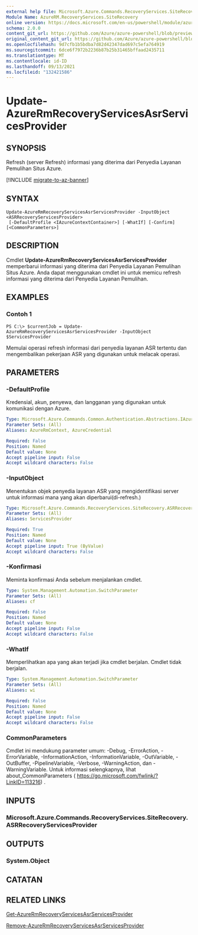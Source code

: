 ```yaml
---
external help file: Microsoft.Azure.Commands.RecoveryServices.SiteRecovery.dll-Help.xml
Module Name: AzureRM.RecoveryServices.SiteRecovery
online version: https://docs.microsoft.com/en-us/powershell/module/azurerm.recoveryservices.siterecovery/update-azurermrecoveryservicesasrservicesprovider
schema: 2.0.0
content_git_url: https://github.com/Azure/azure-powershell/blob/preview/src/ResourceManager/RecoveryServices/Commands.RecoveryServices.SiteRecovery/help/Update-AzureRmRecoveryServicesAsrServicesProvider.md
original_content_git_url: https://github.com/Azure/azure-powershell/blob/preview/src/ResourceManager/RecoveryServices/Commands.RecoveryServices.SiteRecovery/help/Update-AzureRmRecoveryServicesAsrServicesProvider.md
ms.openlocfilehash: 9d7cfb1b5bdba7d82d42347dad697c5efa764919
ms.sourcegitcommit: 6dce6f7972b2236b87b25b31465bffaad2435711
ms.translationtype: MT
ms.contentlocale: id-ID
ms.lasthandoff: 09/13/2021
ms.locfileid: "132421586"
---
```

# Update-AzureRmRecoveryServicesAsrServicesProvider

## SYNOPSIS
Refresh (server Refresh) informasi yang diterima dari Penyedia Layanan Pemulihan Situs Azure.

[!INCLUDE [migrate-to-az-banner](../../includes/migrate-to-az-banner.md)]

## SYNTAX

```
Update-AzureRmRecoveryServicesAsrServicesProvider -InputObject <ASRRecoveryServicesProvider>
 [-DefaultProfile <IAzureContextContainer>] [-WhatIf] [-Confirm] [<CommonParameters>]
```

## DESCRIPTION
Cmdlet **Update-AzureRmRecoveryServicesAsrServicesProvider** memperbarui informasi yang diterima dari Penyedia Layanan Pemulihan Situs Azure. Anda dapat menggunakan cmdlet ini untuk memicu refresh informasi yang diterima dari Penyedia Layanan Pemulihan.

## EXAMPLES

### Contoh 1
```
PS C:\> $currentJob = Update-AzureRmRecoveryServicesAsrServicesProvider -InputObject $ServicesProvider
```

Memulai operasi refresh informasi dari penyedia layanan ASR tertentu dan mengembalikan pekerjaan ASR yang digunakan untuk melacak operasi.

## PARAMETERS

### -DefaultProfile
Kredensial, akun, penyewa, dan langganan yang digunakan untuk komunikasi dengan Azure.


```yaml
Type: Microsoft.Azure.Commands.Common.Authentication.Abstractions.IAzureContextContainer
Parameter Sets: (All)
Aliases: AzureRmContext, AzureCredential

Required: False
Position: Named
Default value: None
Accept pipeline input: False
Accept wildcard characters: False
```

### -InputObject
Menentukan objek penyedia layanan ASR yang mengidentifikasi server untuk informasi mana yang akan diperbarui(di-refresh.)

```yaml
Type: Microsoft.Azure.Commands.RecoveryServices.SiteRecovery.ASRRecoveryServicesProvider
Parameter Sets: (All)
Aliases: ServicesProvider

Required: True
Position: Named
Default value: None
Accept pipeline input: True (ByValue)
Accept wildcard characters: False
```

### -Konfirmasi
Meminta konfirmasi Anda sebelum menjalankan cmdlet.

```yaml
Type: System.Management.Automation.SwitchParameter
Parameter Sets: (All)
Aliases: cf

Required: False
Position: Named
Default value: None
Accept pipeline input: False
Accept wildcard characters: False
```

### -WhatIf
Memperlihatkan apa yang akan terjadi jika cmdlet berjalan. Cmdlet tidak berjalan.

```yaml
Type: System.Management.Automation.SwitchParameter
Parameter Sets: (All)
Aliases: wi

Required: False
Position: Named
Default value: None
Accept pipeline input: False
Accept wildcard characters: False
```

### CommonParameters
Cmdlet ini mendukung parameter umum: -Debug, -ErrorAction, -ErrorVariable, -InformationAction, -InformationVariable, -OutVariable, -OutBuffer, -PipelineVariable, -Verbose, -WarningAction, dan -WarningVariable. Untuk informasi selengkapnya, lihat about_CommonParameters ( https://go.microsoft.com/fwlink/?LinkID=113216) .

## INPUTS

### Microsoft.Azure.Commands.RecoveryServices.SiteRecovery.ASRRecoveryServicesProvider

## OUTPUTS

### System.Object

## CATATAN

## RELATED LINKS

[Get-AzureRmRecoveryServicesAsrServicesProvider](./Get-AzureRmRecoveryServicesAsrServicesProvider.md)

[Remove-AzureRmRecoveryServicesAsrServicesProvider](./Remove-AzureRmRecoveryServicesAsrServicesProvider.md)
